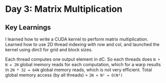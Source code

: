 # Day 3: Matrix Multiplication

## Key Learnings
I learned how to write a CUDA kernel to perform matrix multiplication. Learned how to use 2D thread indexing with row and col, and launched the kernel using dim3 for grid and block sizes. 

Each thread computes one output element in dC. So each threads does `N + N = 2N` global memory reads for each computation, which for a warp results in `2N * 32 = 64N` global memory reads, which is not very efficient. Total global memory access (by all threads) = `2N × N² = O(N³)`